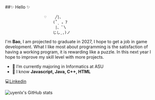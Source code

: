 ##✨ Hello  ✨
                      
                      ♡    ╱|、
                          (˚ˎ 。7  
                           |、˜〵          
                          じしˍ,)ノ
I'm **Bao**, I am projected to graduate in 2027, I hope to get a job in game development. What I like most about programming is the satisfaction of having a working program, it is rewarding like a puzzle. In this next year I hope to improve my skill level with more projects.

- 🌱 I’m currently majoring in Informatics at ASU
- 🤔 I know **Javascript, Java, C++, HTML**

💻[Linkedin](https://github-readme-stats.vercel.app/api?username=uyenlx&theme=moltack&show_icons=true)
<!--
**uyenlx/uyenlx** is a ✨ _special_ ✨ repository because its `README.md` (this file) appears on your GitHub profile.

Here are some ideas to get you started:

- 🔭 I’m currently working on ...
- 🌱 I’m currently learning ...
- 👯 I’m looking to collaborate on ...
- 🤔 I’m looking for help with ...
- 💬 Ask me about ...
- 📫 How to reach me: ...
- 😄 Pronouns: ...
- ⚡ Fun fact: ...
-->
![uyenlx's GitHub stats](https://github-readme-stats.vercel.app/api?username=uyenlx&theme=moltack&show_icons=true)



